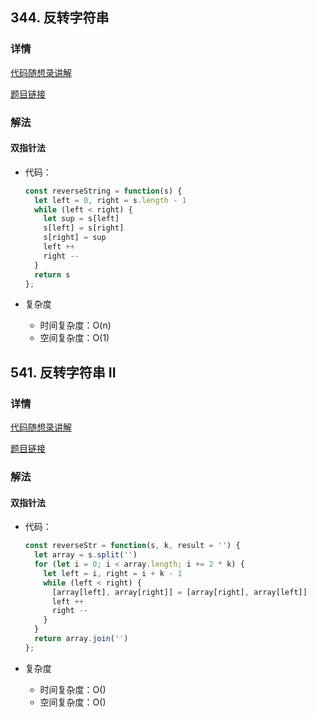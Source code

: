 ## 344. 反转字符串

### 详情

[代码随想录讲解](https://programmercarl.com/0344.%E5%8F%8D%E8%BD%AC%E5%AD%97%E7%AC%A6%E4%B8%B2.html)

[题目链接](https://leetcode.cn/problems/reverse-string/description/)

### 解法

#### 双指针法

- 代码：

  ```js
  const reverseString = function(s) {
    let left = 0, right = s.length - 1
    while (left < right) {
      let sup = s[left]
      s[left] = s[right]
      s[right] = sup
      left ++
      right --
    } 
    return s
  };
  ```

- 复杂度

  - 时间复杂度：O(n)
  - 空间复杂度：O(1)


## 541. 反转字符串 II

### 详情

[代码随想录讲解](https://programmercarl.com/0541.%E5%8F%8D%E8%BD%AC%E5%AD%97%E7%AC%A6%E4%B8%B2II.html#%E7%AE%97%E6%B3%95%E5%85%AC%E5%BC%80%E8%AF%BE)

[题目链接](https://leetcode.cn/problems/reverse-string-ii/description/)

### 解法

#### 双指针法

- 代码：

  ```js
  const reverseStr = function(s, k, result = '') {
    let array = s.split('')
    for (let i = 0; i < array.length; i += 2 * k) {
      let left = i, right = i + k - 1
      while (left < right) {
        [array[left], array[right]] = [array[right], array[left]]
        left ++
        right --
      }
    }
    return array.join('')
  };
  ```

- 复杂度

  - 时间复杂度：O()
  - 空间复杂度：O()
